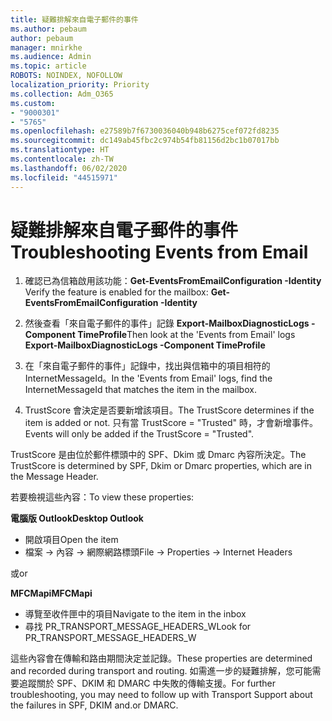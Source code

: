 ```yaml
---
title: 疑難排解來自電子郵件的事件
ms.author: pebaum
author: pebaum
manager: mnirkhe
ms.audience: Admin
ms.topic: article
ROBOTS: NOINDEX, NOFOLLOW
localization_priority: Priority
ms.collection: Adm_O365
ms.custom:
- "9000301"
- "5765"
ms.openlocfilehash: e27589b7f6730036040b948b6275cef072fd8235
ms.sourcegitcommit: dc149ab45fbc2c974b54fb81156d2bc1b07017bb
ms.translationtype: HT
ms.contentlocale: zh-TW
ms.lasthandoff: 06/02/2020
ms.locfileid: "44515971"
---
```

# <a name="troubleshooting-events-from-email"></a><span data-ttu-id="188f9-102">疑難排解來自電子郵件的事件</span><span class="sxs-lookup"><span data-stu-id="188f9-102">Troubleshooting Events from Email</span></span>

1. <span data-ttu-id="188f9-103">確認已為信箱啟用該功能：**Get-EventsFromEmailConfiguration -Identity <mailbox>**</span><span class="sxs-lookup"><span data-stu-id="188f9-103">Verify the feature is enabled for the mailbox: **Get-EventsFromEmailConfiguration -Identity <mailbox>**</span></span>

2. <span data-ttu-id="188f9-104">然後查看「來自電子郵件的事件」記錄 **Export-MailboxDiagnosticLogs <mailbox> -Component TimeProfile**</span><span class="sxs-lookup"><span data-stu-id="188f9-104">Then look at the 'Events from Email' logs **Export-MailboxDiagnosticLogs <mailbox> -Component TimeProfile**</span></span>

3. <span data-ttu-id="188f9-105">在「來自電子郵件的事件」記錄中，找出與信箱中的項目相符的 InternetMessageId。</span><span class="sxs-lookup"><span data-stu-id="188f9-105">In the 'Events from Email' logs, find the InternetMessageId that matches the item in the mailbox.</span></span>  

4. <span data-ttu-id="188f9-106">TrustScore 會決定是否要新增該項目。</span><span class="sxs-lookup"><span data-stu-id="188f9-106">The TrustScore determines if the item is added or not.</span></span> <span data-ttu-id="188f9-107">只有當 TrustScore = "Trusted" 時，才會新增事件。</span><span class="sxs-lookup"><span data-stu-id="188f9-107">Events will only be added if the TrustScore = "Trusted".</span></span>

<span data-ttu-id="188f9-108">TrustScore 是由位於郵件標頭中的 SPF、Dkim 或 Dmarc 內容所決定。</span><span class="sxs-lookup"><span data-stu-id="188f9-108">The TrustScore is determined by SPF, Dkim or Dmarc properties, which are in the Message Header.</span></span>

<span data-ttu-id="188f9-109">若要檢視這些內容：</span><span class="sxs-lookup"><span data-stu-id="188f9-109">To view these properties:</span></span>

<span data-ttu-id="188f9-110">**電腦版 Outlook**</span><span class="sxs-lookup"><span data-stu-id="188f9-110">**Desktop Outlook**</span></span>

- <span data-ttu-id="188f9-111">開啟項目</span><span class="sxs-lookup"><span data-stu-id="188f9-111">Open the item</span></span>
- <span data-ttu-id="188f9-112">檔案 -> 內容 -> 網際網路標頭</span><span class="sxs-lookup"><span data-stu-id="188f9-112">File -> Properties -> Internet Headers</span></span>

<span data-ttu-id="188f9-113">或</span><span class="sxs-lookup"><span data-stu-id="188f9-113">or</span></span>

<span data-ttu-id="188f9-114">**MFCMapi**</span><span class="sxs-lookup"><span data-stu-id="188f9-114">**MFCMapi**</span></span>

- <span data-ttu-id="188f9-115">導覽至收件匣中的項目</span><span class="sxs-lookup"><span data-stu-id="188f9-115">Navigate to the item in the inbox</span></span>
- <span data-ttu-id="188f9-116">尋找 PR_TRANSPORT_MESSAGE_HEADERS_W</span><span class="sxs-lookup"><span data-stu-id="188f9-116">Look for PR_TRANSPORT_MESSAGE_HEADERS_W</span></span>

<span data-ttu-id="188f9-117">這些內容會在傳輸和路由期間決定並記錄。</span><span class="sxs-lookup"><span data-stu-id="188f9-117">These properties are determined and recorded during transport and routing.</span></span> <span data-ttu-id="188f9-118">如需進一步的疑難排解，您可能需要追蹤關於 SPF、DKIM 和 DMARC 中失敗的傳輸支援。</span><span class="sxs-lookup"><span data-stu-id="188f9-118">For further troubleshooting, you may need to follow up with Transport Support about the failures in  SPF, DKIM and.or DMARC.</span></span>